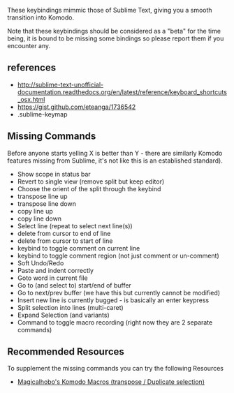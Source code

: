 These keybindings mimmic those of Sublime Text, giving you a smooth transition
into Komodo.

Note that these keybindings should be considered as a "beta" for the time being,
it is bound to be missing some bindings so please report them if you encounter
any.

## references

 - http://sublime-text-unofficial-documentation.readthedocs.org/en/latest/reference/keyboard_shortcuts_osx.html
 -  https://gist.github.com/eteanga/1736542
 - .sublime-keymap

## Missing Commands

Before anyone starts yelling X is better than Y - there are similarly Komodo
features missing from Sublime, it's not like this is an established standard).

- Show scope in status bar
- Revert to single view (remove split but keep editor)
- Choose the orient of the split through the keybind
- transpose line up
- transpose line down
- copy line up
- copy line down
- Select line (repeat to select next line(s))
- delete from cursor to end of line
- delete from cursor to start of line
- keybind to toggle comment on current line
- keybind to toggle comment region (not just comment or un-comment)
- Soft Undo/Redo
- Paste and indent correctly
- Goto word in current file
- Go to (and select to) start/end of buffer
- Go to next/prev buffer (we have this but currently cannot be modified)
- Insert new line is currently bugged - is basically an enter keypress
- Split selection into lines (multi-caret)
- Expand Selection (and variants)
- Command to toggle macro recording (right now they are 2 separate commands)

## Recommended Resources

To supplement the missing commands you can try the following Resources

 - [Magicalhobo's Komodo Macros (transpose / Duplicate selection)](http://komodoide.com/resources/macros/magicalhobo--magicalhobosmacros/)
